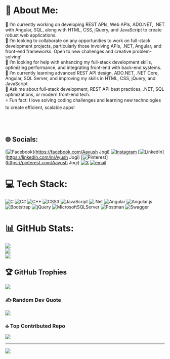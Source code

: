 # 💫 About Me:
🔭 I’m currently working on developing REST APIs, Web APIs, ADO.NET, .NET with Angular, SQL, along with HTML, CSS, jQuery, and JavaScript to create robust web applications.<br>👯 I’m looking to collaborate on any opportunities to work on full-stack development projects, particularly those involving APIs, .NET, Angular, and front-end frameworks. Open to new challenges and creative problem-solving!<br>🤝 I’m looking for help with enhancing my full-stack development skills, optimizing performance, and integrating front-end with back-end systems.<br>🌱 I’m currently learning advanced REST API design, ADO.NET, .NET Core, Angular, SQL Server, and improving my skills in HTML, CSS, jQuery, and JavaScript.<br>💬 Ask me about full-stack development, REST API best practices, .NET, SQL optimizations, or modern front-end tech.<br>⚡ Fun fact: I love solving coding challenges and learning new technologies to create efficient, scalable apps!<br><br><br><br>


## 🌐 Socials:
[![Facebook](https://img.shields.io/badge/Facebook-%231877F2.svg?logo=Facebook&logoColor=white)](https://facebook.com/Aayush Jogi) [![Instagram](https://img.shields.io/badge/Instagram-%23E4405F.svg?logo=Instagram&logoColor=white)](https://instagram.com/aayush_jogi15) [![LinkedIn](https://img.shields.io/badge/LinkedIn-%230077B5.svg?logo=linkedin&logoColor=white)](https://linkedin.com/in/Ayush Jogi) [![Pinterest](https://img.shields.io/badge/Pinterest-%23E60023.svg?logo=Pinterest&logoColor=white)](https://pinterest.com/Aayush Jogi) [![X](https://img.shields.io/badge/X-black.svg?logo=X&logoColor=white)](https://x.com/AayushJogi) [![email](https://img.shields.io/badge/Email-D14836?logo=gmail&logoColor=white)](mailto:aayushjogi15@gmail.com) 

# 💻 Tech Stack:
![C](https://img.shields.io/badge/c-%2300599C.svg?style=for-the-badge&logo=c&logoColor=white) ![C#](https://img.shields.io/badge/c%23-%23239120.svg?style=for-the-badge&logo=csharp&logoColor=white) ![C++](https://img.shields.io/badge/c++-%2300599C.svg?style=for-the-badge&logo=c%2B%2B&logoColor=white) ![CSS3](https://img.shields.io/badge/css3-%231572B6.svg?style=for-the-badge&logo=css3&logoColor=white) ![JavaScript](https://img.shields.io/badge/javascript-%23323330.svg?style=for-the-badge&logo=javascript&logoColor=%23F7DF1E) ![.Net](https://img.shields.io/badge/.NET-5C2D91?style=for-the-badge&logo=.net&logoColor=white) ![Angular](https://img.shields.io/badge/angular-%23DD0031.svg?style=for-the-badge&logo=angular&logoColor=white) ![Angular.js](https://img.shields.io/badge/angular.js-%23E23237.svg?style=for-the-badge&logo=angularjs&logoColor=white) ![Bootstrap](https://img.shields.io/badge/bootstrap-%238511FA.svg?style=for-the-badge&logo=bootstrap&logoColor=white) ![jQuery](https://img.shields.io/badge/jquery-%230769AD.svg?style=for-the-badge&logo=jquery&logoColor=white) ![MicrosoftSQLServer](https://img.shields.io/badge/Microsoft%20SQL%20Server-CC2927?style=for-the-badge&logo=microsoft%20sql%20server&logoColor=white) ![Postman](https://img.shields.io/badge/Postman-FF6C37?style=for-the-badge&logo=postman&logoColor=white) ![Swagger](https://img.shields.io/badge/-Swagger-%23Clojure?style=for-the-badge&logo=swagger&logoColor=white)
# 📊 GitHub Stats:
![](https://github-readme-stats.vercel.app/api?username=Ayushjogi&theme=midnight-purple&hide_border=false&include_all_commits=false&count_private=false)<br/>
![](https://nirzak-streak-stats.vercel.app/?user=Ayushjogi&theme=midnight-purple&hide_border=false)<br/>
![](https://github-readme-stats.vercel.app/api/top-langs/?username=Ayushjogi&theme=midnight-purple&hide_border=false&include_all_commits=false&count_private=false&layout=compact)

## 🏆 GitHub Trophies
![](https://github-profile-trophy.vercel.app/?username=Ayushjogi&theme=radical&no-frame=false&no-bg=false&margin-w=4)

### ✍️ Random Dev Quote
![](https://quotes-github-readme.vercel.app/api?type=horizontal&theme=radical)

### 🔝 Top Contributed Repo
![]([https://github-contributor-stats.vercel.app](https://github.com/Ayushjogi/SQL-Solutions.git)/api?username=Ayushjogi&limit=5&theme=midnight-purple&combine_all_yearly_contributions=true)

---
[![](https://visitcount.itsvg.in/api?id=Ayushjogi&icon=0&color=0)](https://visitcount.itsvg.in)

<!-- Proudly created with GPRM ( https://gprm.itsvg.in ) -->
